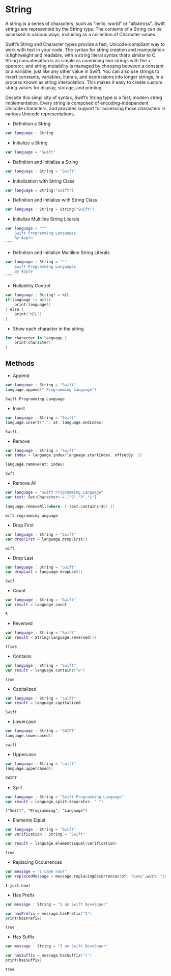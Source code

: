 # String
A string is a series of characters, such as "hello, world" or "albatross". Swift strings are represented by the String type. The contents of a String can be accessed in various ways, including as a collection of Character values.

Swift’s String and Character types provide a fast, Unicode-compliant way to work with text in your code. The syntax for string creation and manipulation is lightweight and readable, with a string literal syntax that’s similar to C. String concatenation is as simple as combining two strings with the + operator, and string mutability is managed by choosing between a constant or a variable, just like any other value in Swift. You can also use strings to insert constants, variables, literals, and expressions into longer strings, in a process known as string interpolation. This makes it easy to create custom string values for display, storage, and printing.

Despite this simplicity of syntax, Swift’s String type is a fast, modern string implementation. Every string is composed of encoding-independent Unicode characters, and provides support for accessing those characters in various Unicode representations.

- Definition a String
``` swift
var language : String
```
- Initialize a String
``` swift
var language = "Swift"
```
- Definition and Initialize a String
``` swift
var language : String = "Swift"
```
- Initialization with String Class
``` swift
var language = String("Swift")
```
- Definition and Initialize with String Class
``` swift
var language : String = String("Swift")
```
-  Initialize Multiline String Literals
``` swift
var language = """
    Swift Programming Languages
    By Apple
"""
```
-  Definition and Initialize Multiline String Literals
``` swift
var language : String = """
    Swift Programming Languages
    By Apple
"""
```
- Nullability Control
```swift
var language : String? = nil
if(language != nil){
    print(language!)
} else {
    print("NIL")
}
```
- Show each character in the string
```swift
for character in language {
    print(character)
}
```
## Methods
- Append
```swift
var language : String = "Swift"
language.append(" Programming Language")
```
```
Swift Programming Language
```
- Insert
```swift
var language : String = "Swift"
language.insert(".", at: language.endIndex)
```
```
Swift.
```
- Remove
```swift
var language : String = "Swift"
var index = language.index(language.startIndex, offsetBy: 2)

language.remove(at: index)
```
```
Swft
```
- Remove All
```swift
var language = "Swift Programming Language"
var text: Set<Character> = ["S","P","L"]

language.removeAll(where: { text.contains($0) })
```
```
wift rogramming anguage
```
- Drop First
```swift
var language : String = "Swift"
var dropFirst = language.dropFirst()
```
```
wift
```
- Drop Last
```swift
var language : String = "Swift"
var dropLast = language.dropLast()
```
```
Swif
```
- Count
```swift
var language : String = "Swift"
var result = language.count
```
```
5
```
- Reversed
```Swift
var language : String = "Swift"
var result = String(language.reversed())
```
```
tfiwS
```
- Contains
```swift
var language : String = "Swift"
var result = language.contains("w")
```
```
true
```
- Capitalized
```swift
var language : String = "swift"
var result = language.capitalized
```
```
Swift
```
- Lowercase
```swift
var language : String = "SWIFT"
language.lowercased()
```
```
swift
```
- Uppercase
```swift
var language : String = "swift"
language.uppercased()
```
```swift
SWIFT
```
- Split
```swift
var language : String = "Swift Programming Language"
var result = language.split(separator: " ")
```
```
["Swift", "Programming", "Language"]
```
- Elements Equal
```swift
var language : String = "Swift"
var verification : String = "Swift"

var result = language.elementsEqual(verification)
```
```
true
```
- Replacing Occurrences
```swift
var message = "I came now!"
var replacedMessage = message.replacingOccurrences(of: "came",with: "just")
```
```
I just now!
```
- Has Prefix
```swift
var message : String = "I am Swift Developer"

var hasPrefix = message.hasPrefix("I")
print(hasPrefix)
```
```
true
```
- Has Suffix
```swift
var message : String = "I am Swift Developer"

var hasSuffix = message.hasSuffix("r")
print(hasSuffix)
```
```
true
```
